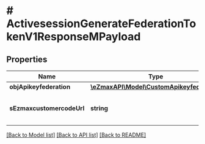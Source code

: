 # # ActivesessionGenerateFederationTokenV1ResponseMPayload

## Properties

Name | Type | Description | Notes
------------ | ------------- | ------------- | -------------
**objApikeyfederation** | [**\eZmaxAPI\Model\CustomApikeyfederation**](CustomApikeyfederation.md) |  |
**sEzmaxcustomercodeUrl** | **string** | The url of the server the Ezmaxcustomer is located |

[[Back to Model list]](../../README.md#models) [[Back to API list]](../../README.md#endpoints) [[Back to README]](../../README.md)
